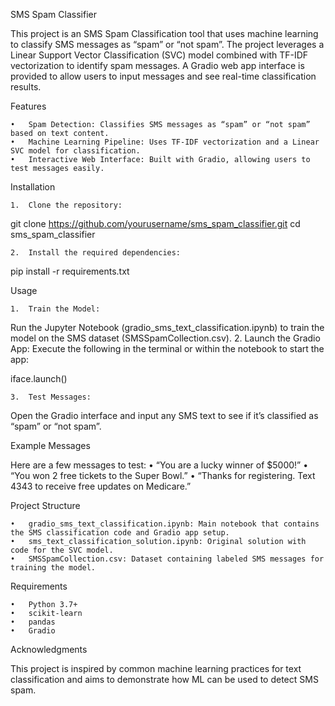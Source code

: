 SMS Spam Classifier

This project is an SMS Spam Classification tool that uses machine learning to classify SMS messages as “spam” or “not spam”. The project leverages a Linear Support Vector Classification (SVC) model combined with TF-IDF vectorization to identify spam messages. A Gradio web app interface is provided to allow users to input messages and see real-time classification results.

Features

	•	Spam Detection: Classifies SMS messages as “spam” or “not spam” based on text content.
	•	Machine Learning Pipeline: Uses TF-IDF vectorization and a Linear SVC model for classification.
	•	Interactive Web Interface: Built with Gradio, allowing users to test messages easily.

Installation

	1.	Clone the repository:

git clone https://github.com/yourusername/sms_spam_classifier.git
cd sms_spam_classifier


	2.	Install the required dependencies:

pip install -r requirements.txt



Usage

	1.	Train the Model:
Run the Jupyter Notebook (gradio_sms_text_classification.ipynb) to train the model on the SMS dataset (SMSSpamCollection.csv).
	2.	Launch the Gradio App:
Execute the following in the terminal or within the notebook to start the app:

iface.launch()


	3.	Test Messages:
Open the Gradio interface and input any SMS text to see if it’s classified as “spam” or “not spam”.

Example Messages

Here are a few messages to test:
	•	“You are a lucky winner of $5000!”
	•	“You won 2 free tickets to the Super Bowl.”
	•	“Thanks for registering. Text 4343 to receive free updates on Medicare.”

Project Structure

	•	gradio_sms_text_classification.ipynb: Main notebook that contains the SMS classification code and Gradio app setup.
	•	sms_text_classification_solution.ipynb: Original solution with code for the SVC model.
	•	SMSSpamCollection.csv: Dataset containing labeled SMS messages for training the model.

Requirements

	•	Python 3.7+
	•	scikit-learn
	•	pandas
	•	Gradio

Acknowledgments

This project is inspired by common machine learning practices for text classification and aims to demonstrate how ML can be used to detect SMS spam.

